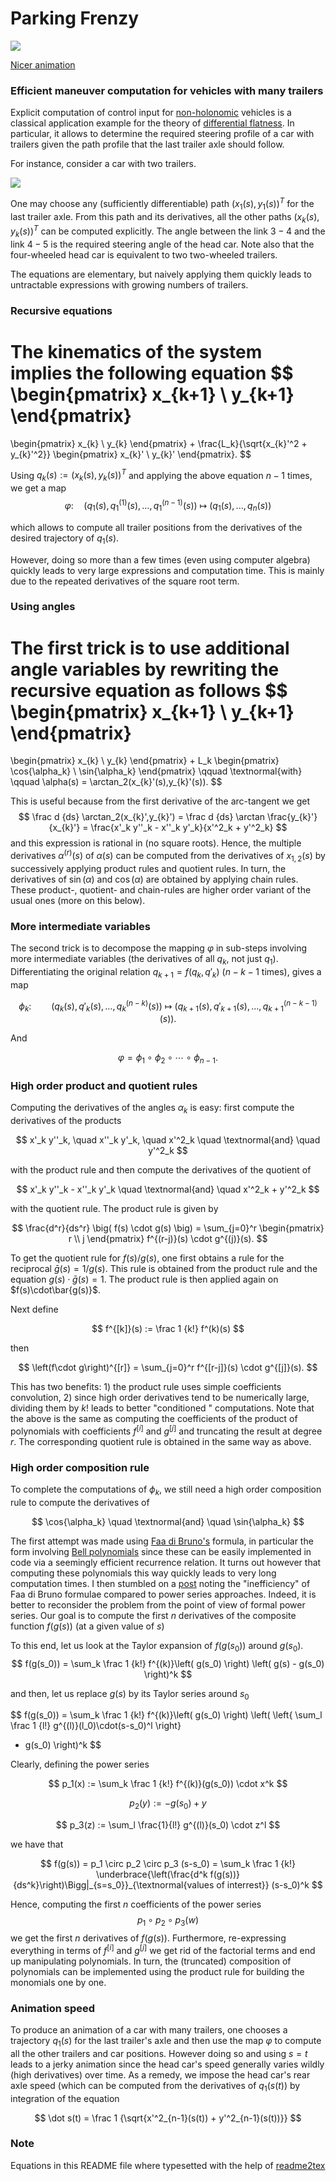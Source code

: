 # Parking Frenzy

![](anim-min.gif)

[Nicer animation](https://www.youtube.com/watch?v=t34qcpstTYk)

### Efficient maneuver computation for vehicles with many trailers

Explicit computation of control input for [non-holonomic](https://en.wikipedia.org/wiki/Nonholonomic_system) vehicles is a classical application example for the theory of [differential flatness](https://en.wikipedia.org/wiki/Flatness_(systems_theory)). In particular, it allows to determine the required steering profile of a car with trailers given the path profile that the last trailer axle should follow.

For instance, consider a car with two trailers. 

![](figures/train.png)

One may choose any (sufficiently differentiable) path $(x_1(s),y_1(s))^T$ for the last trailer axle. From this path and its derivatives, all the other paths $(x_k(s),y_k(s))^T$ can be computed explicitly. The angle between the link $3-4$ and the link $4-5$ is the required steering angle of the head car. Note also that the four-wheeled head car is equivalent to two two-wheeled trailers.

The equations are elementary, but naively applying them quickly leads to untractable expressions with growing numbers of trailers. 

### Recursive equations
The kinematics of the system implies the following equation
$$
\begin{pmatrix}
x_{k+1} \\
y_{k+1}
\end{pmatrix}
=
\begin{pmatrix}
x_{k} \\
y_{k}
\end{pmatrix}
+
\frac{L_k}{\sqrt{x_{k}'^2 + y_{k}'^2}}
\begin{pmatrix}
x_{k}' \\
y_{k}'
\end{pmatrix}.
$$

Using $q_k(s):=(x_k(s), y_k(s))^T$ and applying the above equation $n-1$ times, we get a map
$$
\varphi: \quad \left(q_1(s), q_1^{(1)}(s), \ldots, q_1^{(n-1)}(s)\right) \ \longmapsto \ \big(q_1(s), ..., q_n(s)\big)
$$

which allows to compute all trailer positions from the derivatives of the desired trajectory of $q_1(s)$.

However, doing so more than a few times (even using computer algebra) quickly leads to very large expressions and computation time. This is mainly due to the repeated derivatives of the square root term.

### Using angles

The first trick is to use additional angle variables by rewriting the recursive equation as follows
$$
\begin{pmatrix}
x_{k+1} \\
y_{k+1}
\end{pmatrix}
=
\begin{pmatrix}
x_{k} \\
y_{k}
\end{pmatrix}
+
L_k
\begin{pmatrix}
\cos{\alpha_k} \\
\sin{\alpha_k}
\end{pmatrix}
\qquad
\textnormal{with}
\qquad
\alpha(s) = \arctan_2(x_{k}'(s),y_{k}'(s)).
$$

This is useful because from the first derivative of the arc-tangent we get
$$
\frac d {ds} \arctan_2(x_{k}',y_{k}') 
= \frac d {ds} \arctan \frac{y_{k}'}{x_{k}'} 
= \frac{x'_k y''_k - x''_k y'_k}{x'^2_k + y'^2_k}
$$
and this expression is rational in (no square roots). Hence, the multiple derivatives $\alpha^{(r)}(s)$ of $\alpha(s)$ can be computed from the derivatives of $x_{1,2}(s)$ by successively applying product rules and quotient rules. In turn, the derivatives of $\sin(\alpha)$ and $\cos(\alpha)$ are obtained by applying chain rules. These product-, quotient- and chain-rules are higher order variant of the usual ones (more on this below).

### More intermediate variables

The second trick is to decompose the mapping $\varphi$ in sub-steps involving more intermediate variables (the derivatives of all $q_k$, not just $q_1$). Differentiating the original relation $q_{k+1}=f(q_k, q'_k)$ ($n-k-1$ times), gives a map

$$
\phi_k : \qquad \big( q_k(s), q'_k(s), \ldots, q_k^{(n-k)}(s) \big)
\ \longmapsto \ 
\big( q_{k+1}(s), q'_{k+1}(s), \ldots, q_{k+1}^{(n-k-1)}(s) \big).
$$

And

$$
\varphi = \phi_1 \circ \phi_2 \circ \cdots \circ \phi_{n-1} .
$$

### High order product and quotient rules
Computing the derivatives of the angles $\alpha_k$ is easy: first compute the derivatives of the products

$$
x'_k y''_k, \quad  x''_k y'_k, \quad x'^2_k \quad \textnormal{and} \quad y'^2_k
$$

with the product rule and then compute the derivatives of the quotient of 

$$
x'_k y''_k - x''_k y'_k \quad \textnormal{and} \quad x'^2_k + y'^2_k
$$

with the quotient rule. The product rule is given by

$$
\frac{d^r}{ds^r} \big( f(s) \cdot g(s) \big) = \sum_{j=0}^r 
\begin{pmatrix} r \\ j \end{pmatrix}
f^{(r-j)}(s) \cdot g^{(j)}(s).
$$

To get the quotient rule for $f(s)/g(s)$, one first obtains a rule for the reciprocal $\bar g(s) = 1/g(s)$. This rule is obtained from the product rule and the equation $g(s)\cdot\bar g(s) = 1$. The product rule is then applied again on $f(s)\cdot\bar{g(s)}$.

Next define

$$
f^{[k]}(s) := \frac 1 {k!} f^(k)(s)
$$

then

$$
\left(f\cdot g\right)^{[r]}  = \sum_{j=0}^r 
f^{[r-j]}(s) \cdot g^{[j]}(s).
$$

This has two benefits: 1) the product rule uses simple coefficients convolution, 2) since high order derivatives tend to be numerically large, dividing them by $k!$ leads to better "conditioned " computations. Note that the above is the same as computing the coefficients of the product of polynomials with coefficients $f^{[i]}$ and $g^{[j]}$ and truncating the result at degree $r$. The corresponding quotient rule is obtained in the same way as above.


### High order composition rule

To complete the computations of $\phi_k$, we still need a high order composition rule to compute the derivatives of 

$$
\cos{\alpha_k} \quad \textnormal{and} \quad \sin{\alpha_k}
$$

The first attempt was made using [Faa di Bruno's](https://en.wikipedia.org/wiki/Fa%C3%A0_di_Bruno%27s_formula) formula, in particular the form involving [Bell polynomials](https://en.wikipedia.org/wiki/Bell_polynomials#Recurrence_relations) since these can be easily implemented in code via a seemingly efficient recurrence relation. It turns out however that computing these polynomials this way quickly leads to very long computation times. I then stumbled on a [post](https://mathoverflow.net/questions/364036/combinatorics-of-multivariate-fa%C3%A0-di-bruno-formula) noting the "inefficiency" of Faa di Bruno formulae compared to power series approaches. Indeed, it is better to reconsider the problem from the point of view of formal power series. Our goal is to compute the first $n$ derivatives of the composite function $f(g(s))$ (at a given value of $s$)

To this end, let us look at the Taylor expansion of $f(g(s_0))$ around $g(s_0)$.
$$
f(g(s_0)) 
= \sum_k \frac 1 {k!} f^{(k)}\left( g(s_0) \right) \left( g(s) - g(s_0) \right)^k
$$

and then, let us replace $g(s)$ by its Taylor series around $s_0$

$$
f(g(s_0)) 
= \sum_k \frac 1 {k!} f^{(k)}\left( g(s_0) \right) \left(
\left\{ 
\sum_l \frac 1 {l!} g^{(l)}(l_0)\cdot(s-s_0)^l
\right\}
 - g(s_0) \right)^k
$$

Clearly, defining the power series

$$
p_1(x) := \sum_k \frac 1 {k!} f^{(k)}(g(s_0)) \cdot x^k 
$$

$$
p_2(y) := -g(s_0) + y
$$

$$
p_3(z) := \sum_l \frac{1}{l!} g^{(l)}(s_0) \cdot z^l
$$

we have that

$$
f(g(s)) = p_1 \circ p_2 \circ p_3 (s-s_0) = \sum_k \frac 1 {k!} 
\underbrace{\left(\frac{d^k f(g(s))}{ds^k}\right)\Bigg|_{s=s_0}}_{\textnormal{values of interrest}} (s-s_0)^k
$$

Hence, computing the first $n$ coefficients of the power series
$$ p_1 \circ p_2 \circ p_3 (w) $$
we get the first $n$ derivatives of $f(g(s))$. Furthermore, re-expressing everything in terms of $f^{[i]}$ and $g^{[j]}$ we get rid of the factorial terms and end up manipulating polynomials. In turn, the (truncated) composition of polynomials can be implemented using the product rule for building the monomials one by one.

### Animation speed

To produce an animation of a car with many trailers, one chooses a trajectory $q_1(s)$ for the last trailer's axle and then use the map $\varphi$ to compute all the other trailers and car positions. However doing so and using $s=t$ leads to a jerky animation since the head car's speed generally varies wildly (high derivatives) over time. As a remedy, we impose the head car's rear axle speed (which can be computed from the derivatives of $q_1(s(t))$ by integration of the equation

$$
\dot s(t) = \frac 1 {\sqrt{x'^2_{n-1}(s(t)) + y'^2_{n-1}(s(t))}}
$$


### Note

Equations in this README file where typesetted with the help of [readme2tex](https://github.com/leegao/readme2tex)



